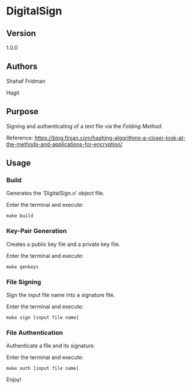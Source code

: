 # DigitalSign

## Version
1.0.0

## Authors

Shahaf Fridman

Hagit 


## Purpose
Signing and authenticating of a text file via the *Folding Method*.

Reference: https://blog.finjan.com/hashing-algorithms-a-closer-look-at-the-methods-and-applications-for-encryption/


## Usage

### Build

Generates the 'DigitalSign.o' object file.

Enter the terminal and execute:

`make build`


### Key-Pair Generation

Creates a public key file and a private key file.

Enter the terminal and execute:

`make genkeys`


### File Signing

Sign the input file name into a signature file.

Enter the terminal and execute:

`make sign [input file name]`


### File Authentication

Authenticate a file and its signature.

Enter the terminal and execute:

`make auth [input file name]`


Enjoy!
